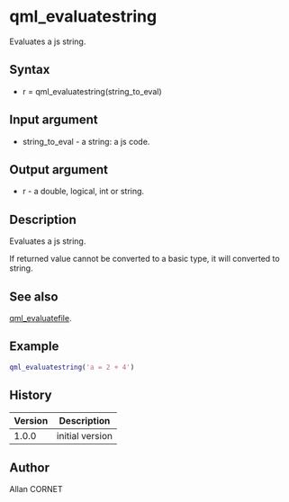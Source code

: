 

# qml_evaluatestring

Evaluates a js string.

## Syntax

- r = qml_evaluatestring(string_to_eval)

## Input argument

 - string_to_eval - a string: a js code.

## Output argument

 - r - a double, logical, int or string.

## Description


  <p>Evaluates a js string.</p>
  <p>If returned value cannot be converted to a basic type, it will converted to string.</p>


## See also

[qml_evaluatefile](qml_evaluatefile.html).
## Example

```matlab
qml_evaluatestring('a = 2 + 4')
```

## History

|Version|Description|
|------|------|
|1.0.0|initial version|


## Author

Allan CORNET




